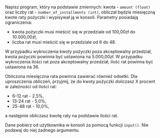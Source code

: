 Napisz program, który na podstawie zmiennych: kwota - `amount (float)` oraz liczby rat - `number_of_installments (int)`, obliczał będzie miesięczną kwote raty pożyczki i wypisywał ją w konsoli. Parametry posiadają ograniczenia:
* kwota pożyczki musi mieścić się w przedziale od 100,00zł do 10.000,00zł,
* liczba rat musi mieścić się w przedziale od 6 do 48.

W przypadku wykroczenia kwoty pożyczki poza akceptowalny przedział, kwota pożyczki powinna być ustawiona na 5.000,00zł. W przypadku wykroczenia ilości rat poza akceptowalny przedział, ilośc rat powinna być ustawiona na 36.

Obliczona miesięczna rata powinna zawierać również odsetki. Dla uproszczenia obliczeń, przyjmij, że do kwoty pożyczki doliczasz X procent w zależności od ilości rat:
* 6-12 rat - 2,5%,
* 13-24 rat - 5,0%,
* 25-48 rat - 10,0%,

a następnie obliczasz kwotę raty na podstawie ilości rat.

Dane pobierz od użytkownika w konsoli za pomocą funkcji `input()`. Nie podawaj do niej żadnego argumentu.
